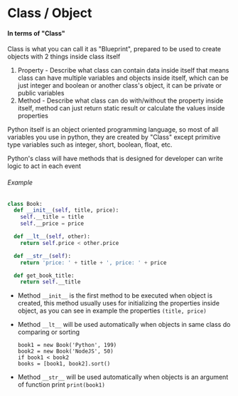# Class / Object #

#### In terms of "Class" ####
Class is what you can call it as "Blueprint", prepared to be used to create objects with 2 things inside class itself  
1. Property - Describe what class can contain data inside itself that means class can have multiple variables and objects inside itself, which can be just integer and boolean or another class's object, it can be private or public variables
2. Method - Describe what class can do with/without the property inside itself, method can just return static result or calculate the values inside properties

Python itself is an object oriented programming language, so most of all variables you use in python, they are created by "Class" except primitive type variables such as integer, short, boolean, float, etc.

Python's class will have  methods that is designed for developer can write logic to act in each event

###### Example
```python
class Book:
  def __init__(self, title, price):
    self.__title = title
    self.__price = price

  def __lt__(self, other):
    return self.price < other.price

  def __str__(self):
    return 'price: ' + title + ', price: ' + price

  def get_book_title:
    return self.__title
```

* Method ```__init__``` is the first method to be executed when object is created, this method usually uses for initializing the properties inside object, as you can see in example the properties ```(title, price)```

* Method ```__lt__``` will be used automatically when objects in same class do comparing or sorting
  ```
  book1 = new Book('Python', 199)
  book2 = new Book('NodeJS', 50)
  if book1 < book2
  books = [book1, book2].sort()
  ```


* Method ```__str__``` will be used automatically when objects is an argument of function print ```print(book1)```

